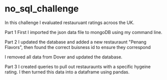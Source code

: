 # no_sql_challenge
In this challenge I evaluated restauruant ratings acroos the UK.

Part 1
 First I imported the json data file to mongoDB using my command line.

Part 2
  I updated the database and added a new restauraunt "Penang Flavors", then found the correct buisness id to ensure they correspond

  I removed all data from Dover and updated the database.

Part 3
I created queries to pull out restauraunts with a specific hygeine rating. I then turned this data into a dataframe using pandas.